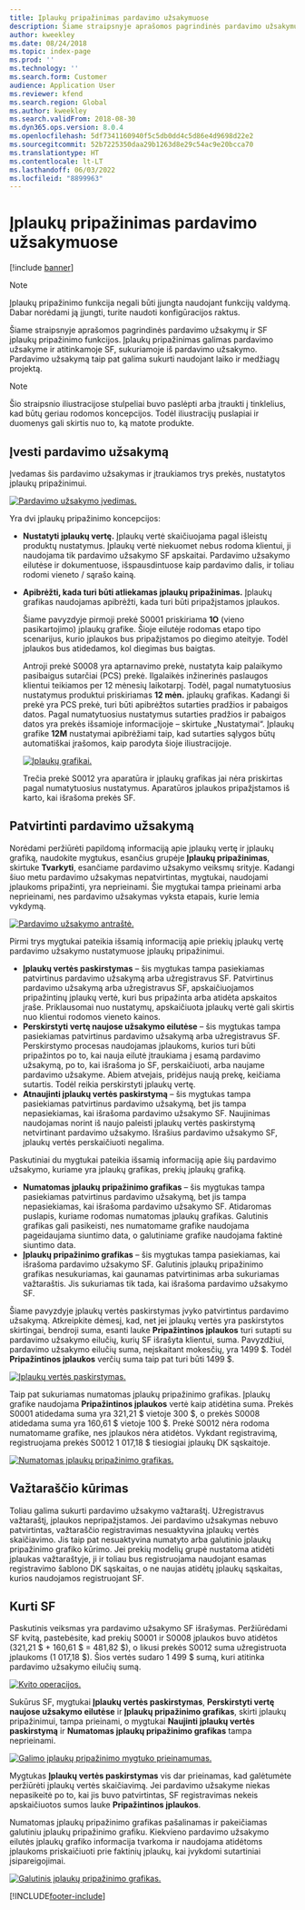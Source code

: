 ```yaml
---
title: Įplaukų pripažinimas pardavimo užsakymuose
description: Šiame straipsnyje aprašomos pagrindinės pardavimo užsakymų ir SF įplaukų pripažinimo funkcijos. Įplaukų pripažinimas galimas pardavimo užsakyme ir atitinkamoje SF, sukuriamoje iš pardavimo užsakymo.
author: kweekley
ms.date: 08/24/2018
ms.topic: index-page
ms.prod: ''
ms.technology: ''
ms.search.form: Customer
audience: Application User
ms.reviewer: kfend
ms.search.region: Global
ms.author: kweekley
ms.search.validFrom: 2018-08-30
ms.dyn365.ops.version: 8.0.4
ms.openlocfilehash: 5df7341160940f5c5db0dd4c5d86e4d9698d22e2
ms.sourcegitcommit: 52b7225350daa29b1263d8e29c54ac9e20bcca70
ms.translationtype: HT
ms.contentlocale: lt-LT
ms.lasthandoff: 06/03/2022
ms.locfileid: "8899963"
---
```

# <a name="revenue-recognition-on-sales-orders"></a>Įplaukų pripažinimas pardavimo užsakymuose

[!include [banner](../includes/banner.md)]

> [!NOTE]
> Įplaukų pripažinimo funkcija negali būti įjungta naudojant funkcijų valdymą. Dabar norėdami ją įjungti, turite naudoti konfigūracijos raktus.

Šiame straipsnyje aprašomos pagrindinės pardavimo užsakymų ir SF įplaukų pripažinimo funkcijos. Įplaukų pripažinimas galimas pardavimo užsakyme ir atitinkamoje SF, sukuriamoje iš pardavimo užsakymo. Pardavimo užsakymą taip pat galima sukurti naudojant laiko ir medžiagų projektą.

> [!NOTE]
> Šio straipsnio iliustracijose stulpeliai buvo paslėpti arba įtraukti į tinklelius, kad būtų geriau rodomos koncepcijos. Todėl iliustracijų puslapiai ir duomenys gali skirtis nuo to, ką matote produkte.

## <a name="enter-a-sales-order"></a>Įvesti pardavimo užsakymą

Įvedamas šis pardavimo užsakymas ir įtraukiamos trys prekės, nustatytos įplaukų pripažinimui.

[![Pardavimo užsakymo įvedimas.](./media/revenue-recognition-so-basic-sales-order-header.png)](./media/revenue-recognition-so-basic-sales-order-header.png)

Yra dvi įplaukų pripažinimo koncepcijos:

- **Nustatyti įplaukų vertę.** Įplaukų vertė skaičiuojama pagal išleistų produktų nustatymus. Įplaukų vertė niekuomet nebus rodoma klientui, ji naudojama tik pardavimo užsakymo SF apskaitai. Pardavimo užsakymo eilutėse ir dokumentuose, išspausdintuose kaip pardavimo dalis, ir toliau rodomi vieneto / sąrašo kainą.
- **Apibrėžti, kada turi būti atliekamas įplaukų pripažinimas.** Įplaukų grafikas naudojamas apibrėžti, kada turi būti pripažįstamos įplaukos.

    Šiame pavyzdyje pirmoji prekė S0001 priskiriama **1O** (vieno pasikartojimo) įplaukų grafike. Šioje eilutėje rodomas etapo tipo scenarijus, kurio įplaukos bus pripažįstamos po diegimo ateityje. Todėl įplaukos bus atidedamos, kol diegimas bus baigtas.

    Antroji prekė S0008 yra aptarnavimo prekė, nustatyta kaip palaikymo pasibaigus sutarčiai (PCS) prekė. Ilgalaikės inžinerinės paslaugos klientui teikiamos per 12 mėnesių laikotarpį. Todėl, pagal numatytuosius nustatymus produktui priskiriamas **12 mėn.** įplaukų grafikas. Kadangi ši prekė yra PCS prekė, turi būti apibrėžtos sutarties pradžios ir pabaigos datos. Pagal numatytuosius nustatymus sutarties pradžios ir pabaigos datos yra prekės išsamioje informacijoje – skirtuke „Nustatymai“. Įplaukų grafike **12M** nustatymai apibrėžiami taip, kad sutarties sąlygos būtų automatiškai įrašomos, kaip parodyta šioje iliustracijoje.

    [![Įplaukų grafikai.](./media/revenue-recognition-so-basic-revenue-schedules.png)](./media/revenue-recognition-so-basic-revenue-schedules.png)

    Trečia prekė S0012 yra aparatūra ir įplaukų grafikas jai nėra priskirtas pagal numatytuosius nustatymus. Aparatūros įplaukos pripažįstamos iš karto, kai išrašoma prekės SF.

## <a name="confirm-the-sales-order"></a>Patvirtinti pardavimo užsakymą

Norėdami peržiūrėti papildomą informaciją apie įplaukų vertę ir įplaukų grafiką, naudokite mygtukus, esančius grupėje **Įplaukų pripažinimas**, skirtuke **Tvarkyti**, esančiame pardavimo užsakymo veiksmų srityje. Kadangi šiuo metu pardavimo užsakymas nepatvirtintas, mygtukai, naudojami įplaukoms pripažinti, yra neprieinami. Šie mygtukai tampa prieinami arba neprieinami, nes pardavimo užsakymas vyksta etapais, kurie lemia vykdymą.

[![Pardavimo užsakymo antraštė.](./media/revenue-recognition-so-basic-sales-order-header-02.png)](./media/revenue-recognition-so-basic-sales-order-header-02.png)

Pirmi trys mygtukai pateikia išsamią informaciją apie priekių įplaukų vertę pardavimo užsakymo nustatymuose įplaukų pripažinimui.

- **Įplaukų vertės paskirstymas** – šis mygtukas tampa pasiekiamas patvirtinus pardavimo užsakymą arba užregistravus SF. Patvirtinus pardavimo užsakymą arba užregistravus SF, apskaičiuojamos pripažintinų įplaukų vertė, kuri bus pripažinta arba atidėta apskaitos įraše. Priklausomai nuo nustatymų, apskaičiuota įplaukų vertė gali skirtis nuo klientui rodomos vieneto kainos.
- **Perskirstyti vertę naujose užsakymo eilutėse** – šis mygtukas tampa pasiekiamas patvirtinus pardavimo užsakymą arba užregistravus SF. Perskirstymo procesas naudojamas įplaukoms, kurios turi būti pripažintos po to, kai nauja eilutė įtraukiama į esamą pardavimo užsakymą, po to, kai išrašoma jo SF, perskaičiuoti, arba naujame pardavimo užsakyme. Abiem atvejais, pridėjus naują prekę, keičiama sutartis. Todėl reikia perskirstyti įplaukų vertę.
- **Atnaujinti įplaukų vertės paskirstymą** – šis mygtukas tampa pasiekiamas patvirtinus pardavimo užsakymą, bet jis tampa nepasiekiamas, kai išrašoma pardavimo užsakymo SF. Naujinimas naudojamas norint iš naujo paleisti įplaukų vertės paskirstymą netvirtinant pardavimo užsakymo. Išrašius pardavimo užsakymo SF, įplaukų vertės perskaičiuoti negalima.

Paskutiniai du mygtukai pateikia išsamią informaciją apie šių pardavimo užsakymo, kuriame yra įplaukų grafikas, prekių įplaukų grafiką.

- **Numatomas įplaukų pripažinimo grafikas** – šis mygtukas tampa pasiekiamas patvirtinus pardavimo užsakymą, bet jis tampa nepasiekiamas, kai išrašoma pardavimo užsakymo SF. Atidaromas puslapis, kuriame rodomas numatomas įplaukų grafikas. Galutinis grafikas gali pasikeisti, nes numatomame grafike naudojama pageidaujama siuntimo data, o galutiniame grafike naudojama faktinė siuntimo data.
- **Įplaukų pripažinimo grafikas** – šis mygtukas tampa pasiekiamas, kai išrašoma pardavimo užsakymo SF. Galutinis įplaukų pripažinimo grafikas nesukuriamas, kai gaunamas patvirtinimas arba sukuriamas važtaraštis. Jis sukuriamas tik tada, kai išrašoma pardavimo užsakymo SF.

Šiame pavyzdyje įplaukų vertės paskirstymas įvyko patvirtintus pardavimo užsakymą. Atkreipkite dėmesį, kad, net jei įplaukų vertės yra paskirstytos skirtingai, bendroji suma, esanti lauke **Pripažintinos įplaukos** turi sutapti su pardavimo užsakymo eilučių, kurių SF išrašyta klientui, suma. Pavyzdžiui, pardavimo užsakymo eilučių suma, neįskaitant mokesčių, yra 1499 $. Todėl **Pripažintinos įplaukos** verčių suma taip pat turi būti 1499 $.

[![Įplaukų vertės paskirstymas.](./media/revenue-recognition-so-basic-revenue-price-allocation.png)](./media/revenue-recognition-so-basic-revenue-price-allocation.png)

Taip pat sukuriamas numatomas įplaukų pripažinimo grafikas. Įplaukų grafike naudojama **Pripažintinos įplaukos** vertė kaip atidėtina suma. Prekės S0001 atidedama suma yra 321,21 $ vietoje 300 $, o prekės S0008 atidedama suma yra 160,61 $ vietoje 100 $. Prekė S0012 nėra rodoma numatomame grafike, nes įplaukos nėra atidėtos. Vykdant registravimą, registruojama prekės S0012 1 017,18 $ tiesiogiai įplaukų DK sąskaitoje.

[![Numatomas įplaukų pripažinimo grafikas.](./media/revenue-recognition-so-basic-expected-rev-rec-schedule.png)](./media/revenue-recognition-so-basic-expected-rev-rec-schedule.png)

## <a name="create-the-packing-slip"></a>Važtaraščio kūrimas

Toliau galima sukurti pardavimo užsakymo važtaraštį. Užregistravus važtaraštį, įplaukos nepripažįstamos. Jei pardavimo užsakymas nebuvo patvirtintas, važtaraščio registravimas nesuaktyvina įplaukų vertės skaičiavimo. Jis taip pat nesuaktyvina numatyto arba galutinio įplaukų pripažinimo grafiko kūrimo. Jei prekių modelių grupė nustatoma atidėti įplaukas važtaraštyje, ji ir toliau bus registruojama naudojant esamas registravimo šablono DK sąskaitas, o ne naujas atidėtų įplaukų sąskaitas, kurios naudojamos registruojant SF.

## <a name="create-the-invoice"></a>Kurti SF

Paskutinis veiksmas yra pardavimo užsakymo SF išrašymas. Peržiūrėdami SF kvitą, pastebėsite, kad prekių S0001 ir S0008 įplaukos buvo atidėtos (321,21 $ + 160,61 $ = 481,82 $), o likusi prekės S0012 suma užregistruota įplaukoms (1 017,18 $). Šios vertės sudaro 1 499 $ sumą, kuri atitinka pardavimo užsakymo eilučių sumą.

[![Kvito operacijos.](./media/revenue-recognition-so-voucher-transactions.png)](./media/revenue-recognition-so-voucher-transactions.png)

Sukūrus SF, mygtukai **Įplaukų vertės paskirstymas**, **Perskirstyti vertę naujose užsakymo eilutėse** ir **Įplaukų pripažinimo grafikas**, skirti įplaukų pripažinimui, tampa prieinami, o mygtukai **Naujinti įplaukų vertės paskirstymą** ir **Numatomas įplaukų pripažinimo grafikas** tampa neprieinami.

[![Galimo įplaukų pripažinimo mygtuko prieinamumas.](./media/revenue-recognition-so-basic-after-invoice-buttons.png)](./media/revenue-recognition-so-basic-after-invoice-buttons.png)

Mygtukas **Įplaukų vertės paskirstymas** vis dar prieinamas, kad galėtumėte peržiūrėti įplaukų vertės skaičiavimą. Jei pardavimo užsakyme niekas nepasikeitė po to, kai jis buvo patvirtintas, SF registravimas nekeis apskaičiuotos sumos lauke **Pripažintinos įplaukos**.

Numatomas įplaukų pripažinimo grafikas pašalinamas ir pakeičiamas galutiniu įplaukų pripažinimo grafiku. Kiekvieno pardavimo užsakymo eilutės įplaukų grafiko informacija tvarkoma ir naudojama atidėtoms įplaukoms priskaičiuoti prie faktinių įplaukų, kai įvykdomi sutartiniai įsipareigojimai.

[![Galutinis įplaukų pripažinimo grafikas.](./media/revenue-recognition-so-revenue-recognition-schedule.png)](./media/revenue-recognition-so-revenue-recognition-schedule.png)


[!INCLUDE[footer-include](../../includes/footer-banner.md)]
